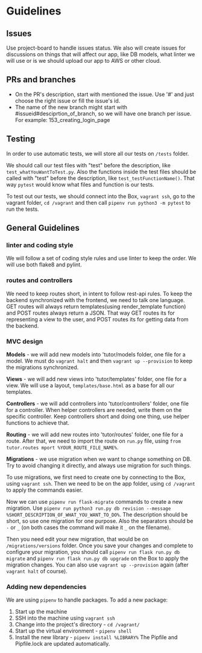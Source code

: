 # Guidelines

## Issues
Use project-board to handle issues status.
We also will create issues for discussions on things that will affect our app, like DB models, what linter we will use or is we should upload our app to AWS or other cloud.


## PRs and branches
- On the PR's description, start with mentioned the issue. Use '#' and just choose the right issue or fill the issue's id.
- The name of the new branch might start with #issueid#desciprtion_of_branch, so we will have one branch per issue. 
For example: 153_creating_login_page



## Testing
In order to use automatic tests, we will store all our tests on `/tests` folder. 

We should call our test files with "test" before the description, like `test_whatYouWantToTest.py`. 
Also the functions inside the test files should be called with "test" before the description, like `test_testFunctionName()`. That way `pytest` would know what files and function is our tests.

To test out our tests, we should connect into the Box, `vagrant ssh`, go to the vagrant folder, `cd /vagrant` and then call `pipenv run python3 -m pytest` to run the tests.


## General Guidelines
### linter and coding style
We will follow a set of coding style rules and use linter to keep the order.
We will use both flake8 and pylint.


### routes and controllers
We need to keep routes short, in intent to follow rest-api rules.
To keep the backend synchronized with the frontend, we need to talk one language.
GET routes will always return templates(using render_template function) and POST routes always return a JSON.
That way GET routes its for representing a view to the user, and POST routes its for getting data from the backend.


### MVC design
**Models** - we will add new models into 'tutor/models folder, one file for a model. We must do `vagrant halt` and then `vagrant up --provision` to keep the migrations synchronized.

**Views** - we will add new views into 'tutor/templates' folder, one file for a view. We will use a layout, `templates/base.html` as a base for all our templates. 

**Controllers** - we will add controllers into 'tutor/controllers' folder, one file for a controller. When helper controllers are needed, write them on the specific controller. Keep controllers short and doing one thing, use helper functions to achieve that.

**Routing** - we will add new routes into 'tutor/routes' folder, one file for a route. After that, we need to import the route on `run.py` file, using `from tutor.routes mport %YOUR_ROUTE_FILE_NAME%`.

**Migrations** - we use migration when we want to change something on DB. Try to avoid changing it directly, and always use migration for such things. 

To use migrations, we first need to create one by connecting to the Box, using `vagrant ssh`. Then we need to be on the app folder, using `cd /vagrant` to apply the commands easier.

Now we can use `pipenv run flask-migrate` commands to create a new migration. Use `pipenv run python3 run.py db revision --message %SHORT_DESCRIPTION_OF_WHAT_YOU_WANT_TO_DO%`. The description should be short, so use one migration for one purpose. Also the separators should be `-` or `_` (on both cases the command will make it `_` on the filename).

Then you need edit your new migration, that would be on `/migrations/versions` folder. Once you save your changes and complete to configure your migration, you should call `pipenv run flask run.py db migrate` and `pipenv run flask run.py db upgrade` on the Box to apply the migration changes. You can also use `vagrant up --provision` again (after `vagrant halt` of course).

### Adding new dependencies
We are using `pipenv` to handle packages.
To add a new package:
1. Start up the machine
2. SSH into the machine using `vagrant ssh`
3. Change into the project's directory - `cd /vagrant/`
4. Start up the virtual environment - `pipenv shell`
5. Install the new library - `pipenv install %LIBRARY%`
The Pipfile and Pipfile.lock are updated automatically.
